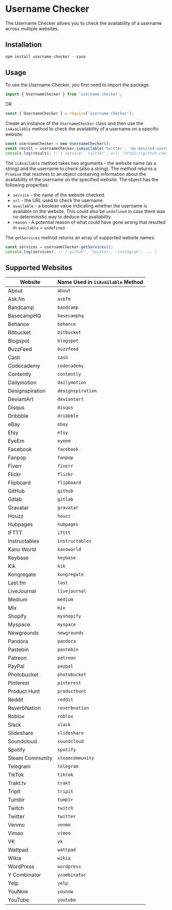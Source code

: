 # Username Checker
The Username Checker allows you to check the availability of a username across multiple websites.

## Installation

```js
npm install username-checker --save
```


## Usage

To use the Username Checker, you first need to import the package.


```js
import { UsernameChecker } from 'username-checker';
```
OR
```js
const { UsernameChecker } = require('username-checker');
```


Create an instance of the `UsernameChecker` class and then use the `isAvailable` method to check the availability of a username on a specific website:

```js
const usernameChecker = new UsernameChecker();
const result = usernameChecker.isAvailable('twitter', 'my-desired-username');
console.log(result); // { service: 'twitter', url: 'https://github.com/my-desired-username', available: true }
```

The `isAvailable` method takes two arguments - the website name (as a string) and the username to check (also a string). The method returns a `Promise` that resolves to an object containing information about the availability of the username on the specified website. The object has the following properties:

* `service` - the name of the website checked.
* `url` - the URL used to check the username.
* `available` - a boolean value indicating whether the username is available on the website. This could also be `undefined` in case there was no deterministic way to deduce the availability.
* `reason` - A potential reason of what could have gone wrong that resulted in `available` = `undefined`.


The `getServices` method returns an array of supported website names:
```js
const services = usernameChecker.getServices();
console.log(services); // ['github', 'twitter', 'instagram', ... ]
```


## Supported Websites
| Website                           | Name Used in `isAvailable` Method |
| --------------------------------- | --------------------------------- |
| About                             | `about`                           |
| Ask.fm                            | `askfm`                           |
| Bandcamp                          | `bandcamp`                        |
| BasecampHQ                        | `basecamphq`                      |
| Behance                           | `behance`                         |
| Bitbucket                         | `bitbucket`                       |
| Blogspot                          | `blogspot`                        |
| BuzzFeed                          | `buzzfeed`                        |
| Cash                              | `cash`                            |
| Codecademy                        | `codecademy`                      |
| Contently                         | `contently`                       |
| Dailymotion                       | `dailymotion`                     |
| Designspiration                   | `designspiration`                 |
| DeviantArt                        | `deviantart`                      |
| Disqus                            | `disqus`                          |
| Dribbble                          | `dribbble`                        |
| eBay                              | `ebay`                            |
| Etsy                              | `etsy`                            |
| EyeEm                             | `eyeem`                           |
| Facebook                          | `facebook`                        |
| Fanpop                            | `fanpop`                          |
| Fiverr                            | `fiverr`                          |
| Flickr                            | `flickr`                          |
| Flipboard                         | `flipboard`                       |
| GitHub                            | `github`                          |
| Gitlab                            | `gitlab`                          |
| Gravatar                          | `gravatar`                        |
| Houzz                             | `houzz`                           |
| Hubpages                          | `hubpages`                        |
| IFTTT                             | `ifttt`                           |
| Instructables                     | `instructables`                   |
| Kano World                        | `kanoworld`                       |
| Keybase                           | `keybase`                         |
| Kik                               | `kik`                             |
| Kongregate                        | `kongregate`                      |
| Last.fm                           | `last`                            |
| LiveJournal                      | `livejournal`                     |
| Medium                            | `medium`                          |
| Mix                               | `mix`                             |
| Shopify                           | `myshopify`                       |
| Myspace                           | `myspace`                         |
| Newgrounds                        | `newgrounds`                      |
| Pandora                           | `pandora`                         |
| Pastebin                          | `pastebin`                        |
| Patreon                           | `patreon`                         |
| PayPal                            | `paypal`                          |
| Photobucket                       | `photobucket`                     |
| Pinterest                         | `pinterest`                       |
| Product Hunt                      | `producthunt`                     |
| Reddit                            | `reddit`                          |
| ReverbNation                      | `reverbnation`                    |
| Roblox                            | `roblox`                          |
| Slack                             | `slack`                           |
| Slideshare                        | `slideshare`                      |
| Soundcloud                        | `soundcloud`                      |
| Spotify                           | `spotify`                         |
| Steam Community                   | `steamcommunity`                  |
| Telegram                          | `telegram`                        |
| TikTok                            | `tiktok`                          |
| Trakt.tv                          | `trakt`                           |
| TripIt                            | `tripit`                          |
| Tumblr                            | `tumblr`                          |
| Twitch                            | `twitch`                          |
| Twitter                           | `twitter`                         |
| Venmo                             | `venmo`                           |
| Vimeo                             | `vimeo`                           |
| VK                                | `vk`                              |
| Wattpad                           | `wattpad`                         |
| Wikia                             | `wikia`                           |
| WordPress                         | `wordpress`                       |
| Y Combinator                      | `ycombinator`                     |
| Yelp                              | `yelp`                            |
| YouNow                            | `younow`                          |
| YouTube                           | `youtube`                         |
